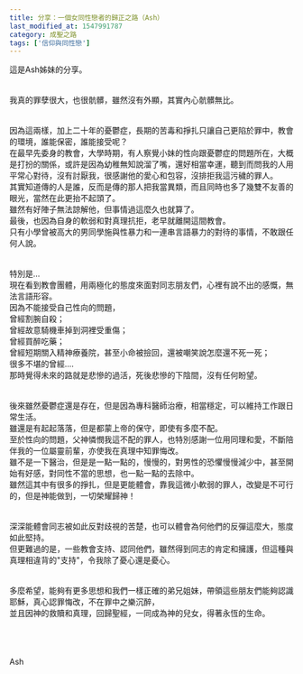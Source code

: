 ```yaml
---
title: 分享：一個女同性戀者的歸正之路（Ash）
last_modified_at: 1547991787
category: 成聖之路
tags: ['信仰與同性戀']
---
```


這是Ash姊妹的分享。<br><!--more--><br><br>我真的罪孽很大，也很骯髒，雖然沒有外顯，其實內心骯髒無比。<br><br><br>因為這兩樣，加上二十年的憂鬱症，長期的苦毒和掙扎只讓自己更陷於罪中，教會的環境，誰能保密，誰能接受呢？<br>在最早先委身的教會，大學時期，有人察覺小妹的性向跟憂鬱症的問題所在，大概是打扮的關係，或許是因為幼稚無知說溜了嘴，還好相當幸運，聽到而問我的人用平常心對待，沒有討厭我，很感謝他的愛心和包容，沒排拒我這污穢的罪人。<br>其實知道傳的人是誰，反而是傳的那人把我當異類，而且同時也多了幾雙不友善的眼光，當然在此更抬不起頭了。<br>雖然有好陣子無法諒解他，但事情過這麼久也就算了。<br>最後，也因為自身的軟弱和對真理抗拒，老早就離開這間教會。<br>只有小學曾被高大的男同學施與性暴力和一連串言語暴力的對待的事情，不敢跟任何人說。<br><br><br>特別是...<br>現在看到教會團體，用兩極化的態度來面對同志朋友們，心裡有說不出的感慨，無法言語形容。<br>因為不能接受自己性向的問題，<br>曾經割腕自殺；<br>曾經故意騎機車掉到洞裡受重傷；<br>曾經買醉吃藥；<br>曾經短期關入精神療養院，甚至小命被撿回，還被嘲笑說怎麼還不死一死；<br>很多不堪的曾經....<br>那時覺得未來的路就是悲慘的過活，死後悲慘的下陰間，沒有任何盼望。<br><br><br>後來雖然憂鬱症還是存在，但是因為專科醫師治療，相當穩定，可以維持工作跟日常生活。<br>雖還是有起起落落，但是都蒙上帝的保守，即使有多麼不配。<br>至於性向的問題，父神憐憫我這不配的罪人，也特別感謝一位用同理和愛，不斷陪伴我的一位屬靈前輩，亦使我在真理中知罪悔改。<br>雖不是一下醫治，但是是一點一點的，慢慢的，對男性的恐懼慢慢減少中，甚至開始有好感，對同性不當的思想，也一點一點的去除中。<br>雖然這其中有很多的掙扎，但是更能體會，靠我這微小軟弱的罪人，改變是不可行的，但是神能做到，一切榮耀歸神！<br><br><br>深深能體會同志被如此反對歧視的苦楚，也可以體會為何他們的反彈這麼大，態度如此堅持。<br>但更難過的是，一些教會支持、認同他們，雖然得到同志的肯定和擁護，但這種與真理相違背的"支持"，令我除了憂心還是憂心。<br><br><br>多麼希望，能夠有更多思想和我們一樣正確的弟兄姐妹，帶領這些朋友們能夠認識耶穌，真心認罪悔改，不在罪中之樂沉醉，<br>並且因神的救贖和真理，回歸聖經，一同成為神的兒女，得著永恆的生命。<br><br><br><br><br>Ash<br><br><br><br><br><br><br><br>


